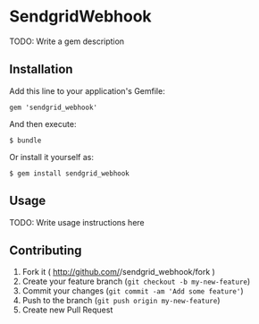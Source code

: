 # SendgridWebhook

TODO: Write a gem description

## Installation

Add this line to your application's Gemfile:

    gem 'sendgrid_webhook'

And then execute:

    $ bundle

Or install it yourself as:

    $ gem install sendgrid_webhook

## Usage

TODO: Write usage instructions here

## Contributing

1. Fork it ( http://github.com/<my-github-username>/sendgrid_webhook/fork )
2. Create your feature branch (`git checkout -b my-new-feature`)
3. Commit your changes (`git commit -am 'Add some feature'`)
4. Push to the branch (`git push origin my-new-feature`)
5. Create new Pull Request
